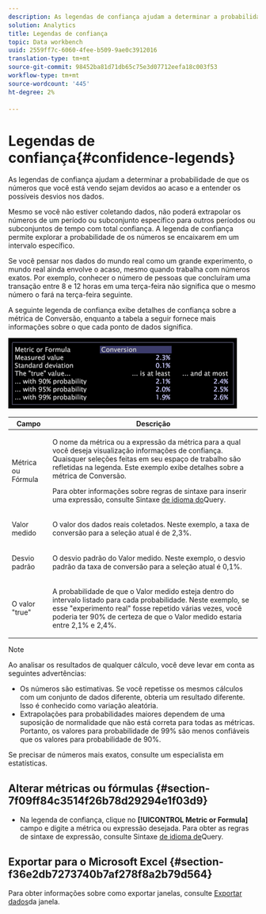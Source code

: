 ```yaml
---
description: As legendas de confiança ajudam a determinar a probabilidade de que os números que você está vendo sejam devidos ao acaso e a entender os possíveis desvios nos dados.
solution: Analytics
title: Legendas de confiança
topic: Data workbench
uuid: 2559ff7c-6060-4fee-b509-9ae0c3912016
translation-type: tm+mt
source-git-commit: 98452ba81d71db65c75e3d07712eefa18c003f53
workflow-type: tm+mt
source-wordcount: '445'
ht-degree: 2%

---
```



# Legendas de confiança{#confidence-legends}

As legendas de confiança ajudam a determinar a probabilidade de que os números que você está vendo sejam devidos ao acaso e a entender os possíveis desvios nos dados.

Mesmo se você não estiver coletando dados, não poderá extrapolar os números de um período ou subconjunto específico para outros períodos ou subconjuntos de tempo com total confiança. A legenda de confiança permite explorar a probabilidade de os números se encaixarem em um intervalo específico.

Se você pensar nos dados do mundo real como um grande experimento, o mundo real ainda envolve o acaso, mesmo quando trabalha com números exatos. Por exemplo, conhecer o número de pessoas que concluíram uma transação entre 8 e 12 horas em uma terça-feira não significa que o mesmo número o fará na terça-feira seguinte.

A seguinte legenda de confiança exibe detalhes de confiança sobre a métrica de Conversão, enquanto a tabela a seguir fornece mais informações sobre o que cada ponto de dados significa.

![](assets/lgd_ConfidenceLegend.png)

<table id="table_387F22C7EF4E4DE9AD810D3D9204676F"> 
 <thead> 
  <tr> 
   <th colname="col1" class="entry"> Campo </th> 
   <th colname="col2" class="entry"> Descrição </th> 
  </tr> 
 </thead>
 <tbody> 
  <tr> 
   <td colname="col1"> <p>Métrica ou Fórmula </p> </td> 
   <td colname="col2"> <p>O nome da métrica ou a expressão da métrica para a qual você deseja visualização informações de confiança. Quaisquer seleções feitas em seu espaço de trabalho são refletidas na legenda. Este exemplo exibe detalhes sobre a métrica de Conversão. </p> <p>Para obter informações sobre regras de sintaxe para inserir uma expressão, consulte Sintaxe <a href="../../../../home/c-get-started/c-qry-lang-syntx/c-qry-lang-syntx.md#concept-15d1d3f5164a47d49468c5acb7299d9f"> de idioma do</a>Query. </p> </td> 
  </tr> 
  <tr> 
   <td colname="col1"> <p>Valor medido </p> </td> 
   <td colname="col2"> <p>O valor dos dados reais coletados. Neste exemplo, a taxa de conversão para a seleção atual é de 2,3%. </p> </td> 
  </tr> 
  <tr> 
   <td colname="col1"> <p>Desvio padrão </p> </td> 
   <td colname="col2"> <p>O desvio padrão do Valor medido. Neste exemplo, o desvio padrão da taxa de conversão para a seleção atual é 0,1%. </p> </td> 
  </tr> 
  <tr> 
   <td colname="col1"> <p>O valor "true" </p> </td> 
   <td colname="col2"> <p>A probabilidade de que o Valor medido esteja dentro do intervalo listado para cada probabilidade. Neste exemplo, se esse "experimento real" fosse repetido várias vezes, você poderia ter 90% de certeza de que o Valor medido estaria entre 2,1% e 2,4%. </p> </td> 
  </tr> 
 </tbody> 
</table>

>[!NOTE]
>
>Ao analisar os resultados de qualquer cálculo, você deve levar em conta as seguintes advertências:
>* Os números são estimativas. Se você repetisse os mesmos cálculos com um conjunto de dados diferente, obteria um resultado diferente. Isso é conhecido como variação aleatória.
>* Extrapolações para probabilidades maiores dependem de uma suposição de normalidade que não está correta para todas as métricas. Portanto, os valores para probabilidade de 99% são menos confiáveis que os valores para probabilidade de 90%.

>
>
Se precisar de números mais exatos, consulte um especialista em estatísticas.

## Alterar métricas ou fórmulas {#section-7f09ff84c3514f26b78d29294e1f03d9}

* Na legenda de confiança, clique no **[!UICONTROL Metric or Formula]** campo e digite a métrica ou expressão desejada. Para obter as regras de sintaxe de expressão, consulte Sintaxe [de idioma de](../../../../home/c-get-started/c-qry-lang-syntx/c-qry-lang-syntx.md#concept-15d1d3f5164a47d49468c5acb7299d9f)Query.

## Exportar para o Microsoft Excel {#section-f36e2db7273740b7af278f8a2b79d564}

Para obter informações sobre como exportar janelas, consulte [Exportar dados](../../../../home/c-get-started/c-wk-win-wksp/c-exp-win-data.md#concept-8df61d64ed434cc5a499023c44197349)da janela.
